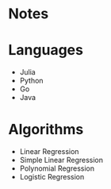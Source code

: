# Notes

# Languages
* Julia
* Python
* Go
* Java

# Algorithms
* Linear Regression
* Simple Linear Regression
* Polynomial Regression
* Logistic Regression